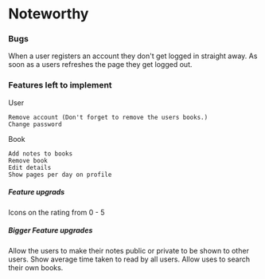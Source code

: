 # Noteworthy

### Bugs

When a user registers an account they don't get logged in straight away.
As soon as a users refreshes the page they get logged out.

### Features left to implement

User

    Remove account (Don't forget to remove the users books.)
    Change password

Book

    Add notes to books
    Remove book
    Edit details
    Show pages per day on profile

##### Feature upgrads

Icons on the rating from 0 - 5

##### Bigger Feature upgrades

Allow the users to make their notes public or private to be shown to other users.
Show average time taken to read by all users.
Allow uses to search their own books.
